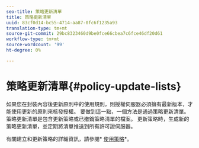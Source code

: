 ```yaml
---
seo-title: 策略更新清單
title: 策略更新清單
uuid: 83cf0d14-bc55-4714-aa87-0fc6f1235a93
translation-type: tm+mt
source-git-commit: 29bc8323460d9be0fce66cbea7c6fce46df20d61
workflow-type: tm+mt
source-wordcount: '99'
ht-degree: 0%

---
```



# 策略更新清單{#policy-update-lists}

如果您在封裝內容後更新原則中的使用規則，則授權伺服器必須擁有最新版本，才能使用更新的原則來核發授權。 要做到這一點，一個方法是通過策略更新清單。 策略更新清單是包含更新策略或已撤銷策略清單的檔案。 更新策略時，生成新的策略更新清單，並定期將清單推送到所有許可證伺服器。

有關建立和更新策略的詳細資訊，請參閱* [使用策略](../../aaxs-protecting-content/content-working-with-policies/content-working-with-policies-overview.md)*。
